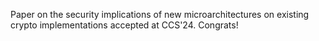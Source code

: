 Paper on the security implications of new microarchitectures on existing crypto implementations accepted at CCS'24. Congrats!
